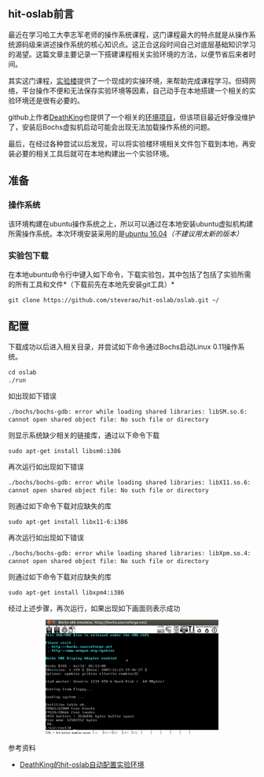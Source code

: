 ## hit-oslab前言

最近在学习哈工大李志军老师的操作系统课程，这门课程最大的特点就是从操作系统源码级来讲述操作系统的核心知识点。这正合这段时间自己对底层基础知识学习的渴望。这篇文章主要记录一下搭建课程相关实验环境的方法，以便节省后来者时间。 

其实这门课程，[实验楼](https://www.shiyanlou.com/courses/115)提供了一个现成的实操环境，来帮助完成课程学习。但碍网络，平台操作不便和无法保存实验环境等因素，自己动手在本地搭建一个相关的实验环境还是很有必要的。

github上作者[DeathKing](https://github.com/DeathKing)也提供了一个相关的[环境项目](https://github.com/DeathKing/hit-oslab)，但该项目最近好像没维护了，安装后Bochs虚拟机启动可能会出现无法加载操作系统的问题。

最后，在经过各种尝试以后发现，可以将实验楼环境相关文件包下载到本地，再安装必要的相关工具后就可在本地构建出一个实验环境。   



## 准备

### 操作系统

该环境构建在ubuntu操作系统之上，所以可以通过在本地安装ubuntu虚拟机构建所需操作系统。本次环境安装采用的是[ubuntu 16.04](http://releases.ubuntu.com/16.04/)*（不建议用太新的版本）*

### 实验包下载

在本地ubuntu命令行中键入如下命令，下载实验包，其中包括了包括了实验所需的所有工具和文件*（下载前先在本地先安装git工具）*

    git clone https://github.com/steverao/hit-oslab/oslab.git ~/



## 配置

下载成功以后进入相关目录，并尝试如下命令通过Bochs启动Linux 0.11操作系统。

    cd oslab
    ./run

如出现如下错误

    ./bochs/bochs-gdb: error while loading shared libraries: libSM.so.6: cannot open shared object file: No such file or directory

则显示系统缺少相关的链接库，通过以下命令下载

    sudo apt-get install libsm6:i386

再次运行如出现如下错误

    ./bochs/bochs-gdb: error while loading shared libraries: libX11.so.6: cannot open shared object file: No such file or directory

则通过如下命令下载对应缺失的库

    sudo apt-get install libx11-6:i386

再次运行如出现如下错误

    ./bochs/bochs-gdb: error while loading shared libraries: libXpm.so.4: cannot open shared object file: No such file or directory

则通过如下命令下载对应缺失的库

    sudo apt-get install libxpm4:i386

经过上述步骤，再次运行，如果出现如下画面则表示成功

<div align="center"><img src="illustration/linux-setup.png" width="70%"/></div>



参考资料

- [DeathKing的hit-oslab自动配置实验环境](https://github.com/DeathKing/hit-oslab)
